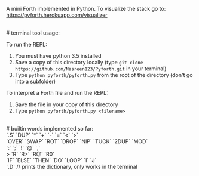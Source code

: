 

A mini Forth implemented in Python. To visualize the stack go to: https://pyforth.herokuapp.com/visualizer


<br>
# terminal tool usage:

To run the REPL:
1) You must have python 3.5 installed
2) Save a copy of this directory locally (type ```git clone https://github.com/Nasreen123/Pyforth.git``` in your terminal)
3) Type ```python pyforth/pyforth.py``` from the root of the directory (don't go into a subfolder)

To interpret a Forth file and run the REPL:
1) Save the file in your copy of this directory
2) Type ```python pyforth/pyforth.py <filename>```




<br>
# builtin words implemented so far:
<br> `.S` `DUP` `*` `+` `-` `=` `<` `>`
<br> `OVER` `SWAP` `ROT` `DROP` `NIP` `TUCK` `2DUP` `MOD`
<br> `:` `;` `!` `@` `,`
<br>> `R` `R>` `R@` `R0`
<br> `IF` `ELSE` `THEN` `DO` `LOOP` `I` `J`
<br> `.D` // prints the dictionary, only works in the terminal
